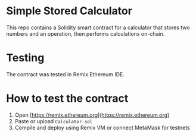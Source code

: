 # Simple Stored Calculator

This repo contains a Solidity smart contract for a calculator that stores two numbers and an operation, then performs calculations on-chain.

# Testing

The contract was tested in Remix Ethereum IDE.

# How to test the contract

1. Open [https://remix.ethereum.org](https://remix.ethereum.org)
2. Paste or upload `Calculator.sol`
3. Compile and deploy using Remix VM or connect MetaMask for testnets
